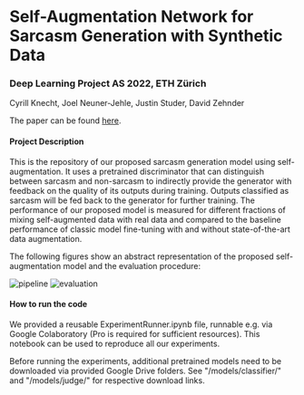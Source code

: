 # Self-Augmentation Network for Sarcasm Generation with Synthetic Data
### Deep Learning Project AS 2022, ETH Zürich
Cyrill Knecht, Joel Neuner-Jehle, Justin Studer, David Zehnder

The paper can be found [here](https://github.com/njoel-ethz/DL_2022_Sarcasm_Generator/blob/main/Sarcasm_Paper.pdf).

#### Project Description
This is the repository of our proposed sarcasm generation model using self-augmentation. It uses a pretrained discriminator that can distinguish between sarcasm and non-sarcasm to indirectly provide the generator with feedback on the quality of its outputs during training. Outputs classified as sarcasm will be fed back to the generator for further training. The performance of our proposed model is measured for different fractions of mixing self-augmented data with real data and compared to the baseline performance of classic model fine-tuning with and without state-of-the-art data augmentation.

The following figures show an abstract representation of the proposed self-augmentation model and the evaluation procedure:

![pipeline](https://user-images.githubusercontent.com/49750403/210408303-c0549c0b-2d2a-45a9-a253-5a0cbfbac364.png)
![evaluation](https://user-images.githubusercontent.com/49750403/210408786-dc5d9587-d988-42fd-9553-718264f6c68b.png)


#### How to run the code
We provided a reusable ExperimentRunner.ipynb file, runnable e.g. via Google Colaboratory (Pro is required for sufficient resources). This notebook can be used to reproduce all our experiments.

Before running the experiments, additional pretrained models need to be downloaded via provided Google Drive folders. See "/models/classifier/" and "/models/judge/" for respective download links.
